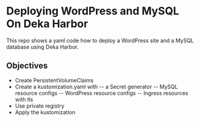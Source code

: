 # Deploying WordPress and MySQL On Deka Harbor

This repo shows a yaml code how to deploy a WordPress site and a MySQL database using Deka Harbor.

## Objectives
- Create PersistentVolumeClaims
- Create a kustomization.yaml with
-- a Secret generator
-- MySQL resource configs
-- WordPress resource configs
-- Ingress resources with tls
- Use private registry
- Apply the kustomization
